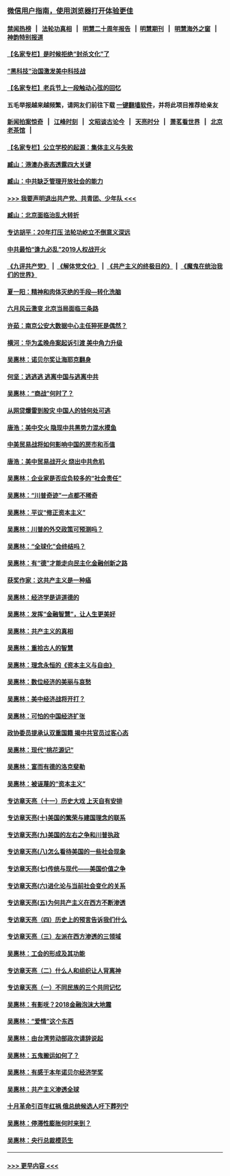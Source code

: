### [微信用户指南，使用浏览器打开体验更佳](https://github.com/gfw-breaker/banned-news1/blob/master/indexes/wechat-guide.md?t=0)
#### [禁闻热榜](热点新闻.md?t=0)  &nbsp;&nbsp;|&nbsp;&nbsp; [法轮功真相](https://github.com/gfw-breaker/truth/blob/master/README.md?t=0) &nbsp;&nbsp;|&nbsp;&nbsp; [明慧二十周年报告](https://github.com/gfw-breaker/mh-reports/blob/master/README.md?t=0) &nbsp;&nbsp;|&nbsp;&nbsp;[明慧期刊](https://github.com/gfw-breaker/mh-qikan) &nbsp;&nbsp;|&nbsp;&nbsp; [明慧海外之窗](https://github.com/gfw-breaker/mh-news/blob/master/README.md?t=0) &nbsp;&nbsp;|&nbsp;&nbsp; [神韵特别报道](https://github.com/gfw-breaker/mh-news/blob/master/shenyun.md?t=0)
#### [【名家专栏】是时候拒绝“封杀文化”了](../pages/nsc423/n11814093.md?t=02172022) 
#### [“黑科技”治国激发美中科技战](../pages/nsc423/n11638056.md?t=02172022) 
#### [【名家专栏】老兵节上一段触动心弦的回忆](../pages/nsc423/n11646016.md?t=02172022) 
#### 五毛举报越来越频繁，请网友们前往下载 [一键翻墙软件](https://github.com/gfw-breaker/ssr-accounts)，并将此项目推荐给亲友
#### [新闻拍案惊奇](https://github.com/gfw-breaker/banned-news1/blob/master/pages/link4.md) &nbsp;&nbsp;|&nbsp;&nbsp; [江峰时刻](https://github.com/gfw-breaker/banned-news1/blob/master/pages/link4.md) &nbsp;&nbsp;|&nbsp;&nbsp; [文昭谈古论今](https://github.com/gfw-breaker/banned-news1/blob/master/pages/link4.md) &nbsp;&nbsp;|&nbsp;&nbsp; [天亮时分](https://github.com/gfw-breaker/banned-news1/blob/master/pages/link4.md) &nbsp;&nbsp;|&nbsp;&nbsp; [萧茗看世界](https://github.com/gfw-breaker/banned-news1/blob/master/pages/link4.md) &nbsp;&nbsp;|&nbsp;&nbsp; [北京老茶馆](https://github.com/gfw-breaker/banned-news1/blob/master/pages/link4.md) &nbsp;&nbsp;|&nbsp;&nbsp; 
#### [【名家专栏】公立学校的起源：集体主义与失败](../pages/nsc423/n11601833.md?t=02172022) 
#### [臧山：港澳办表态透露四大关键](../pages/nsc423/n11421628.md?t=02172022) 
#### [臧山：中共缺乏管理开放社会的能力](../pages/nsc423/n11407457.md?t=02172022) 
#### [>>> 我要声明退出共产党、共青团、少年队 <<<](https://github.com/begood0513/goodnews/blob/master/quit/letter.md) 
#### [臧山：北京面临治乱大转折](../pages/nsc423/n11406895.md?t=02172022) 
#### [专访胡平：20年打压 法轮功屹立不倒意义深远](../pages/nsc423/n11398800.md?t=02172022) 
#### [中共最怕“逢九必乱”2019人权战开火](../pages/nsc423/n11385248.md?t=02172022) 
#### [《九评共产党》](https://github.com/begood0513/9ping.md/blob/master/README.md) &nbsp;|&nbsp; [《解体党文化》](../../../../jtdwh.md/blob/master/README.md)  &nbsp;|&nbsp; [《共产主义的终极目的》](../../../../gczydzjmd.md/blob/master/README.md) &nbsp;|&nbsp; [《魔鬼在统治我们的世界》](../../../../mgztzwmdsj.md/blob/master/README.md) 
#### [夏一阳：精神和肉体灭绝的手段—转化洗脑](../pages/nsc423/n11368250.md?t=02172022) 
#### [六月风云激变 北京当局面临三条路](../pages/nsc423/n11313668.md?t=02172022) 
#### [许茹：南京公安大数据中心主任猝死是偶然？](../pages/nsc423/n11064744.md?t=02172022) 
#### [横河：华为孟晚舟案起诉引渡 美中角力升级](../pages/nsc423/n11027230.md?t=02172022) 
#### [吴惠林：诺贝尔奖让海耶克翻身](../pages/nsc423/n10890049.md?t=02172022) 
#### [何坚：逃逃逃 逃离中国与逃离中共](../pages/nsc423/n10592891.md?t=02172022) 
#### [吴惠林：“商战”何时了？](../pages/nsc423/n10573558.md?t=02172022) 
#### [从网贷爆雷到股灾 中国人的钱何处可逃](../pages/nsc423/n10572800.md?t=02172022) 
#### [唐浩：美中交火 隐现中共黑势力混水摸鱼](../pages/nsc423/n10544040.md?t=02172022) 
#### [中美贸易战将如何影响中国的房市和币值](../pages/nsc423/n10543697.md?t=02172022) 
#### [唐浩：美中贸易战开火 烧出中共危机](../pages/nsc423/n10540126.md?t=02172022) 
#### [吴惠林：企业家是否应负较多的“社会责任”](../pages/nsc423/n10535022.md?t=02172022) 
#### [吴惠林：“川普奇迹”一点都不稀奇](../pages/nsc423/n10512808.md?t=02172022) 
#### [吴惠林：平议“修正资本主义”](../pages/nsc423/n10495724.md?t=02172022) 
#### [吴惠林：川普的外交政策可预测吗？](../pages/nsc423/n10462387.md?t=02172022) 
#### [吴惠林：“全球化”会终结吗？](../pages/nsc423/n10452838.md?t=02172022) 
#### [吴惠林：有“德”才能走向民主化金融创新之路](../pages/nsc423/n10432292.md?t=02172022) 
#### [获奖作家：这共产主义是一种癌](../pages/nsc423/n10431541.md?t=02172022) 
#### [吴惠林：经济学是讲道德的](../pages/nsc423/n10398014.md?t=02172022) 
#### [吴惠林：发挥“金融智慧”，让人生更美好](../pages/nsc423/n10375019.md?t=02172022) 
#### [吴惠林：共产主义的真相](../pages/nsc423/n10351394.md?t=02172022) 
#### [吴惠林：重拾古人的智慧](../pages/nsc423/n10337691.md?t=02172022) 
#### [吴惠林：理念永恒的《资本主义与自由》](../pages/nsc423/n10316274.md?t=02172022) 
#### [吴惠林：数位经济的美丽与哀愁](../pages/nsc423/n10292946.md?t=02172022) 
#### [吴惠林：美中经济战将开打？](../pages/nsc423/n10258825.md?t=02172022) 
#### [吴惠林：可怕的中国经济扩张](../pages/nsc423/n10219147.md?t=02172022) 
#### [政协委员提承认双重国籍 揭中共官员过客心态](../pages/nsc423/n10208809.md?t=02172022) 
#### [吴惠林：现代“桃花源记”](../pages/nsc423/n10185234.md?t=02172022) 
#### [吴惠林：富而有德的洛克斐勒](../pages/nsc423/n10142264.md?t=02172022) 
#### [吴惠林：被诬蔑的“资本主义”](../pages/nsc423/n10124816.md?t=02172022) 
#### [专访章天亮（十一）历史大戏 上天自有安排](../pages/nsc423/n10094905.md?t=02172022) 
#### [专访章天亮(十)美国的繁荣与建国理念的联系](../pages/nsc423/n10094899.md?t=02172022) 
#### [专访章天亮(九)美国的左右之争和川普执政](../pages/nsc423/n10094889.md?t=02172022) 
#### [专访章天亮(八)怎么看待美国的一些社会现象](../pages/nsc423/n10094857.md?t=02172022) 
#### [专访章天亮(七)传统与现代——美国价值之争](../pages/nsc423/n10093140.md?t=02172022) 
#### [专访章天亮(六)进化论与当前社会变化的关系](../pages/nsc423/n10092036.md?t=02172022) 
#### [专访章天亮(五)为何共产主义在西方不断渗透](../pages/nsc423/n10083620.md?t=02172022) 
#### [专访章天亮（四）历史上的预言告诉我们什么](../pages/nsc423/n10083606.md?t=02172022) 
#### [专访章天亮（三）左派在西方渗透的三领域](../pages/nsc423/n10081115.md?t=02172022) 
#### [吴惠林：工会的形成及其功能](../pages/nsc423/n10080633.md?t=02172022) 
#### [专访章天亮（二）什么人和组织让人背离神](../pages/nsc423/n10076637.md?t=02172022) 
#### [专访章天亮（一）不同民族的三个共同记忆](../pages/nsc423/n10074188.md?t=02172022) 
#### [吴惠林：有影呒？2018金融泡沫大地震](../pages/nsc423/n10040534.md?t=02172022) 
#### [吴惠林：“爱情”这个东西](../pages/nsc423/n10019423.md?t=02172022) 
#### [吴惠林：由台湾劳动部政次请辞说起](../pages/nsc423/n9979679.md?t=02172022) 
#### [吴惠林：五鬼搬运如何了？](../pages/nsc423/n9925338.md?t=02172022) 
#### [吴惠林：有感于本年诺贝尔经济学奖](../pages/nsc423/n9871883.md?t=02172022) 
#### [吴惠林：共产主义渗透全球](../pages/nsc423/n9812748.md?t=02172022) 
#### [十月革命引百年红祸 俄总统候选人吁下葬列宁](../pages/nsc423/n9810182.md?t=02172022) 
#### [吴惠林：停滞性膨胀何时来到？](../pages/nsc423/n9764136.md?t=02172022) 
#### [吴惠林：央行总裁模范生](../pages/nsc423/n9728134.md?t=02172022) 

----
#### [ >>> 更早内容 <<< ](../indexes/nsc423-earlier.md)
